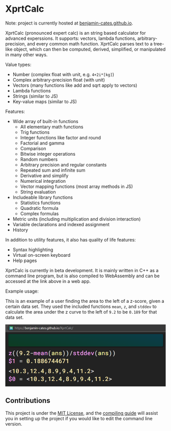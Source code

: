 # XprtCalc
Note: project is currently hosted at [benjamin-cates.github.io](https://benjamin-cates.github.io/XprtCalc).

XprtCalc (pronounced expert calc) is an string based calculator for advanced experssions. It supports: vectors, lambda functions, arbitrary-precision, and every common math function. XprtCalc parses text to a tree-like object, which can then be computed, derived, simplified, or manipulated in many other ways.

Value types:
- Number (complex float with unit, e.g. `4+2i*[kg]`)
- Complex arbitrary-precision float (with unit)
- Vectors (many functions like add and sqrt apply to vectors)
- Lambda functions
- Strings (similar to JS)
- Key-value maps (similar to JS)

Features:
- Wide array of built-in functions
    - All elementary math functions
    - Trig functions
    - Integer functions like factor and round
    - Factorial and gamma
    - Comparison
    - Bitwise integer operations
    - Random numbers
    - Arbitrary precision and regular constants
    - Repeated sum and infinite sum
    - Derivative and simplify
    - Numerical integration
    - Vector mapping functions (most array methods in JS)
    - String evaluation
- Includeable library functions
    - Statistics functions
    - Quadratic formula
    - Complex formulas
- Metric units (including multiplication and division interaction)
- Variable declarations and indexed assignment
- History


In addition to utility features, it also has quality of life features:
- Syntax highlighting
- Virtual on-screen keyboard
- Help pages

XprtCalc is currently in beta development. It is mainly written in C++ as a command line program, but is also compiled to WebAssembly and can be accessed at the link above in a web app.

Example usage:

This is an example of a user finding the area to the left of a z-score, given a certain data set. They used the included functions `mean`, `z`, and `stddev` to calculate the area under the z curve to the left of `9.2` to be `0.189` for that data set.

![XprtCalc example usage](docs/Example_Usage.png)

## Contributions
This project is under the [MIT License](docs/LICENSE), and the [compiling guide](build/compiling.md) will assist you in setting up the project if you would like to edit the command line version.